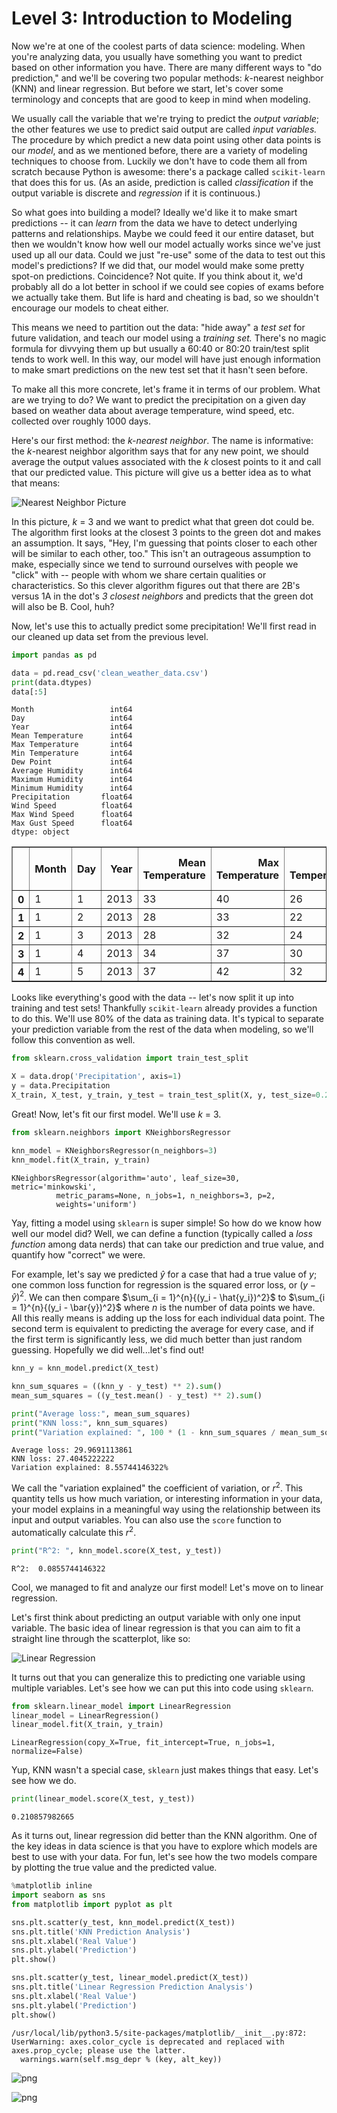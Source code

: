
# Level 3: Introduction to Modeling

Now we're at one of the coolest parts of data science: modeling. When you're analyzing data, you usually have something you want to predict based on other information you have. There are many different ways to "do prediction," and we'll be covering two popular methods: *k*-nearest neighbor (KNN) and linear regression. But before we start, let's cover some terminology and concepts that are good to keep in mind when modeling.

We usually call the variable that we're trying to predict the *output variable*; the other features we use to predict said output are called *input variables.* The procedure by which predict a new data point using other data points is our *model*, and as we mentioned before, there are a variety of modeling techniques to choose from. Luckily we don't have to code them all from scratch because Python is awesome: there's a package called `scikit-learn` that does this for us. (As an aside, prediction is called *classification* if the output variable is discrete and *regression* if it is continuous.)

So what goes into building a model? Ideally we'd like it to make smart predictions -- it can *learn* from the data we have to detect underlying patterns and relationships. Maybe we could feed it our entire dataset, but then we wouldn't know how well our model actually works since we've just used up all our data. Could we just "re-use" some of the data to test out this model's predictions? If we did that, our model would make some pretty spot-on predictions. Coincidence? Not quite. If you think about it, we'd probably all do a lot better in school if we could see copies of exams before we actually take them. But life is hard and cheating is bad, so we shouldn't encourage our models to cheat either.  

This means we need to partition out the data: "hide away" a *test set* for future validation, and teach our model using a *training set.* There's no magic formula for divvying them up but usually a 60:40 or 80:20 train/test split tends to work well. In this way, our model will have just enough information to make smart predictions on the new test set that it hasn't seen before. 

To make all this more concrete, let's frame it in terms of our problem. What are we trying to do? We want to predict the precipitation on a given day based on weather data about average temperature, wind speed, etc. collected over roughly 1000 days.

Here's our first method: the *k-nearest neighbor*. The name is informative: the *k*-nearest neighbor algorithm says that for any new point, we should average the output values associated with the *k* closest points to it and call that our predicted value. This picture will give us a better idea as to what that means: 

![Nearest Neighbor Picture](nn.gif)

In this picture, *k* = 3 and we want to predict what that green dot could be. The algorithm first looks at the closest 3 points to the green dot and makes an assumption. It says, "Hey, I'm guessing that points closer to each other will be similar to each other, too." This isn't an outrageous assumption to make, especially since we tend to surround ourselves with people we "click" with -- people with whom we share certain qualities or characteristics. So this clever algorithm figures out that there are 2B's versus 1A in the dot's *3 closest neighbors* and predicts that the green dot will also be B. Cool, huh?

Now, let's use this to actually predict some precipitation! We'll first read in our cleaned up data set from the previous level.


```python
import pandas as pd

data = pd.read_csv('clean_weather_data.csv')
print(data.dtypes)
data[:5]
```

    Month                 int64
    Day                   int64
    Year                  int64
    Mean Temperature      int64
    Max Temperature       int64
    Min Temperature       int64
    Dew Point             int64
    Average Humidity      int64
    Maximum Humidity      int64
    Minimum Humidity      int64
    Precipitation       float64
    Wind Speed          float64
    Max Wind Speed      float64
    Max Gust Speed      float64
    dtype: object





<div>
<table border="1" class="dataframe">
  <thead>
    <tr style="text-align: right;">
      <th></th>
      <th>Month</th>
      <th>Day</th>
      <th>Year</th>
      <th>Mean Temperature</th>
      <th>Max Temperature</th>
      <th>Min Temperature</th>
      <th>Dew Point</th>
      <th>Average Humidity</th>
      <th>Maximum Humidity</th>
      <th>Minimum Humidity</th>
      <th>Precipitation</th>
      <th>Wind Speed</th>
      <th>Max Wind Speed</th>
      <th>Max Gust Speed</th>
    </tr>
  </thead>
  <tbody>
    <tr>
      <th>0</th>
      <td>1</td>
      <td>1</td>
      <td>2013</td>
      <td>33</td>
      <td>40</td>
      <td>26</td>
      <td>22</td>
      <td>54</td>
      <td>64</td>
      <td>44</td>
      <td>0</td>
      <td>7</td>
      <td>15</td>
      <td>26</td>
    </tr>
    <tr>
      <th>1</th>
      <td>1</td>
      <td>2</td>
      <td>2013</td>
      <td>28</td>
      <td>33</td>
      <td>22</td>
      <td>11</td>
      <td>48</td>
      <td>57</td>
      <td>39</td>
      <td>0</td>
      <td>6</td>
      <td>15</td>
      <td>22</td>
    </tr>
    <tr>
      <th>2</th>
      <td>1</td>
      <td>3</td>
      <td>2013</td>
      <td>28</td>
      <td>32</td>
      <td>24</td>
      <td>14</td>
      <td>56</td>
      <td>68</td>
      <td>43</td>
      <td>0</td>
      <td>5</td>
      <td>13</td>
      <td>20</td>
    </tr>
    <tr>
      <th>3</th>
      <td>1</td>
      <td>4</td>
      <td>2013</td>
      <td>34</td>
      <td>37</td>
      <td>30</td>
      <td>19</td>
      <td>56</td>
      <td>63</td>
      <td>48</td>
      <td>0</td>
      <td>8</td>
      <td>18</td>
      <td>28</td>
    </tr>
    <tr>
      <th>4</th>
      <td>1</td>
      <td>5</td>
      <td>2013</td>
      <td>37</td>
      <td>42</td>
      <td>32</td>
      <td>19</td>
      <td>48</td>
      <td>56</td>
      <td>39</td>
      <td>0</td>
      <td>7</td>
      <td>17</td>
      <td>26</td>
    </tr>
  </tbody>
</table>
</div>



Looks like everything's good with the data -- let's now split it up into training and test sets! Thankfully `scikit-learn` already provides a function to do this. We'll use 80% of the data as training data. It's typical to separate your prediction variable from the rest of the data when modeling, so we'll follow this convention as well.


```python
from sklearn.cross_validation import train_test_split

X = data.drop('Precipitation', axis=1)
y = data.Precipitation
X_train, X_test, y_train, y_test = train_test_split(X, y, test_size=0.2)
```

Great! Now, let's fit our first model. We'll use *k* = 3.


```python
from sklearn.neighbors import KNeighborsRegressor

knn_model = KNeighborsRegressor(n_neighbors=3)
knn_model.fit(X_train, y_train)
```




    KNeighborsRegressor(algorithm='auto', leaf_size=30, metric='minkowski',
              metric_params=None, n_jobs=1, n_neighbors=3, p=2,
              weights='uniform')



Yay, fitting a model using `sklearn` is super simple! So how do we know how well our model did? Well, we can define a function (typically called a *loss function* among data nerds) that can take our prediction and true value, and quantify how "correct" we were.

For example, let's say we predicted $\hat{y}$ for a case that had a true value of *y*; one common loss function for regression is the squared error loss, or $(y - \hat{y})^2$. We can then compare $\sum_{i = 1}^{n}{(y_i - \hat{y_i})^2}$ to $\sum_{i = 1}^{n}{(y_i - \bar{y})^2}$ where $n$ is the number of data points we have. All this really means is adding up the loss for each individual data point. The second term is equivalent to predicting the average for every case, and if the first term is significantly less, we did much better than just random guessing. Hopefully we did well...let's find out!


```python
knn_y = knn_model.predict(X_test)

knn_sum_squares = ((knn_y - y_test) ** 2).sum()
mean_sum_squares = ((y_test.mean() - y_test) ** 2).sum()

print("Average loss:", mean_sum_squares)
print("KNN loss:", knn_sum_squares)
print("Variation explained: ", 100 * (1 - knn_sum_squares / mean_sum_squares), "%", sep="")
```

    Average loss: 29.9691113861
    KNN loss: 27.4045222222
    Variation explained: 8.55744146322%


We call the "variation explained" the coefficient of variation, or $r^2$. This quantity tells us how much variation, or interesting information in your data, your model explains in a meaningful way using the relationship between its input and output variables. You can also use the `score` function to automatically calculate this $r^2$.


```python
print("R^2: ", knn_model.score(X_test, y_test))
```

    R^2:  0.0855744146322


Cool, we managed to fit and analyze our first model! Let's move on to linear regression.

Let's first think about predicting an output variable with only one input variable. The basic idea of linear regression is that you can aim to fit a straight line through the scatterplot, like so:

![Linear Regression](linear-regression.png)

It turns out that you can generalize this to predicting one variable using multiple variables. Let's see how we can put this into code using `sklearn`.


```python
from sklearn.linear_model import LinearRegression
linear_model = LinearRegression()
linear_model.fit(X_train, y_train)
```




    LinearRegression(copy_X=True, fit_intercept=True, n_jobs=1, normalize=False)



Yup, KNN wasn't a special case, `sklearn` just makes things that easy. Let's see how we do.


```python
print(linear_model.score(X_test, y_test))
```

    0.210857982665


As it turns out, linear regression did better than the KNN algorithm. One of the key ideas in data science is that you have to explore which models are best to use with your data. For fun, let's see how the two models compare by plotting the true value and the predicted value.


```python
%matplotlib inline
import seaborn as sns
from matplotlib import pyplot as plt

sns.plt.scatter(y_test, knn_model.predict(X_test))
sns.plt.title('KNN Prediction Analysis')
sns.plt.xlabel('Real Value')
sns.plt.ylabel('Prediction')
plt.show()

sns.plt.scatter(y_test, linear_model.predict(X_test))
sns.plt.title('Linear Regression Prediction Analysis')
sns.plt.xlabel('Real Value')
sns.plt.ylabel('Prediction')
plt.show()
```

    /usr/local/lib/python3.5/site-packages/matplotlib/__init__.py:872: UserWarning: axes.color_cycle is deprecated and replaced with axes.prop_cycle; please use the latter.
      warnings.warn(self.msg_depr % (key, alt_key))



![png](level_3_files/level_3_16_1.png)



![png](level_3_files/level_3_16_2.png)

